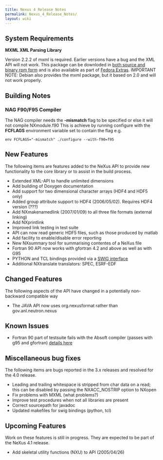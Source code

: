 ```yaml
---
title: Nexus 4 Release Notes
permalink: Nexus_4_Release_Notes/
layout: wiki
---
```


System Requirements
-------------------

**MXML XML Parsing Library**

Version 2.2.2 of mxml is required. Earlier versions have a bug and the
XML API will not work. This package can be downloded in [both source and
binary rpm form](http://www.easysw.com/~mike/mxml/software.php) and is
also available as part of [Fedora
Extras](http://fedoraproject.org/wiki/Extras/UsingExtras). IMPORTANT
NOTE: Debian also provides the mxml package, but it based on 2.0 and
will not work properly.

Building Notes
--------------

### NAG F90/F95 Compiler

The NAG compiler needs the **-mismatch** flag to be specified or else it
will not compile NXmodule.f90 This is achieve by running configure with
the **FCFLAGS** environment variable set to contain the flag e.g.

    env FCFLAGS="-mismatch" ./configure --with-f90=f95

New Features
------------

The following items are features added to the NeXus API to provide new
functionality to the core library or to assist in the build process.

-   Extended XML-API to handle unlimited dimensions
-   Add building of Doxygen documentation
-   Add support for two dimensional character arrays (HDF4 and HDF5
    only)
-   Added group attribute support to HDF4 (2006/05/02). Requires HDF4
    version (???)
-   Add NXmakenamedlink (2007/01/09) to all three file formats (external
    linking)
-   Add NXprintlink
-   Improved link testing in test suite
-   API can now read generic HDF5 files, such as those produced by
    matlab
-   Add facility to enable/disable error reporting
-   New NXsummary tool for summarising contentes of a NeXus file
-   Fortran 90 API now works with gfortran 4.2 and above as well as with
    G95
-   PYTHON and TCL bindings provided via a [SWIG
    interface](http://www.swig.org/)
-   Additional NXtranslate translators: SPEC, ESRF-EDF

Changed Features
----------------

The following aspects of the API have changed in a potentially
non-backward compatible way

-   The JAVA API now uses org.nexusformat rather than
    gov.anl.neutron.nexus

Known Issues
------------

-   Fortran 90 part of testsuite fails with the Absoft compiler (passes
    with g95 and gfortran) [details
    here](http://trac.nexusformat.org/code/ticket/68)

Miscellaneous bug fixes
-----------------------

The following items are bugs reported in the 3.x releases and resolved
for the 4.0 release.

-   Leading and trailing whitespace is stripped from char data on a
    read; this can be disabled by passing the NXACC\_NOSTRIP option to
    NXopen
-   Fix problems with MXML (what problems?)
-   Improve test procedures when not all libraries are present
-   Correct sourcepath for javadoc
-   Updated makefiles for swig bindings (python, tcl)

Upcoming Features
-----------------

Work on these features is still in progress. They are expected to be
part of the NeXus 4.1 release.

-   Add skeletal utility functions (NXU) to API (2005/04/26)

